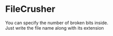 # FileCrusher

You can specify the number of broken bits inside.   
Just write the file name along with its extension
